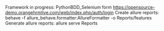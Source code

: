 Framework in progress: PythonBDD_Selenium form https://opensource-demo.orangehrmlive.com/web/index.php/auth/login
Create allure reports:  behave -f allure_behave.formatter:AllureFormatter -o Reports/features
Generate allure reports: allure serve Reports
